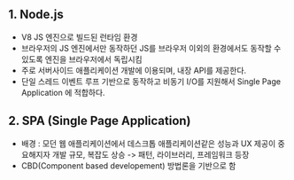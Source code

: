 ## 1. Node.js
* V8 JS 엔진으로 빌드된 런타임 환경
* 브라우저의 JS 엔진에서만 동작하던 JS를 브라우저 이외의 환경에서도 동작할 수 있도록 엔진을 브라우저에서 독립시킴
* 주로 서버사이드 애플리케이션 개발에 이용되며, 내장 API를 제공한다.
* 단일 스레드 이벤트 루프 기반으로 동작하고 비동기 I/O를 지원해서 Single Page Application 에 적합하다.

## 2. SPA (Single Page Application)
* 배경 : 모던 웹 애플리케이션에서 데스크톱 애플리케이션같은 성능과 UX 제공이 중요해지자 개발 규모, 복잡도 상승 -> 패턴, 라이브러리, 프레임워크 등장
* CBD(Component based developement) 방법론을 기반으로 함

